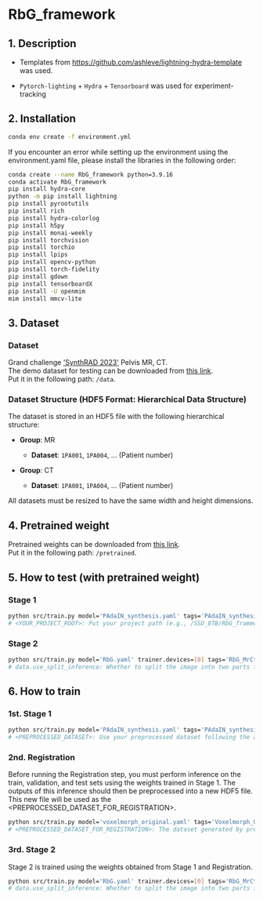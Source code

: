 # RbG_framework


## 1. Description

- Templates from https://github.com/ashleve/lightning-hydra-template was used.

- `Pytorch-lighting` + `Hydra` + `Tensorboard` was used for experiment-tracking  


## 2. Installation

```bash
conda env create -f environment.yml
```

If you encounter an error while setting up the environment using the environment.yaml file, please install the libraries in the following order:
```bash
conda create --name RbG_framework python=3.9.16
conda activate RbG_framework
pip install hydra-core
python -m pip install lightning
pip install pyrootutils
pip install rich
pip install hydra-colorlog
pip install h5py
pip install monai-weekly
pip install torchvision
pip install torchio
pip install lpips
pip install opencv-python
pip install torch-fidelity
pip install gdown
pip install tensorboardX
pip install -U openmim
mim install mmcv-lite
```  


## 3. Dataset
### Dataset 
Grand challenge ['SynthRAD 2023'](https://synthrad2023.grand-challenge.org/) Pelvis MR, CT.  
The demo dataset for testing can be downloaded from [this link](https://drive.google.com/drive/folders/1Vvm4NtNGuHSkscJDLh9Kgs0ssupe4EZ2?usp=sharing/).  
Put it in the following path: `/data`.  

### Dataset Structure (HDF5 Format: Hierarchical Data Structure)

The dataset is stored in an HDF5 file with the following hierarchical structure:

- **Group**: MR
  - **Dataset**: `1PA001`, `1PA004`, ... (Patient number)

- **Group**: CT
  - **Dataset**: `1PA001`, `1PA004`, ... (Patient number)

All datasets must be resized to have the same width and height dimensions.  


## 4. Pretrained weight 
Pretrained weights can be downloaded from [this link](https://drive.google.com/drive/folders/1M-7WRObLH3CrzhCJgm3XVlslVVrJbMf-?usp=sharing/).  
Put it in the following path: `/pretrained`.  


## 5. How to test (with pretrained weight)

### Stage 1
```bash
python src/train.py model='PAdaIN_synthesis.yaml' tags='PAdaIN_synthesis_MrCtPelvisDataset_Test' trainer.devices=[0] data.train_file=Train_Demo.h5 data.val_file=Val_Demo.h5 data.test_file=Test_Demo.h5 train=false ckpt_path='<YOUR_PROJECT_ROOT>/pretrained/MR-CT/stage1_synthesis/PAdaIN_synthesis.ckpt'
# <YOUR_PROJECT_ROOT>: Put your project path (e.g., /SSD_8TB/RbG_framework).
```  

### Stage 2
```bash
python src/train.py model='RbG.yaml' trainer.devices=[0] tags='RbG_MrCtPelvisDataset_Test' data.use_split_inference=false data.train_file=Train_Demo.h5 data.val_file=Val_Demo.h5 data.test_file=Test_Demo.h5 model.netG_A.synth_type='padain_synthesis' model.netG_A.synth_path='pretrained/MR-CT/stage1_synthesis/PAdaIN_synthesis.ckpt' model.netG_A.regist_path='pretrained/MR-CT/registration/pretrained_Voxelmorph.ckpt' model.netG_A.regist_size=[384,320] train=false ckpt_path='<YOUR_PROJECT_ROOT>/pretrained/MR-CT/stage2_proposed/RbG_synthesis.ckpt'
# data.use_split_inference: Whether to split the image into two parts for inference. Set it to 'true' if the memory is insufficient.
```  


## 6. How to train

### 1st. Stage 1
```bash
python src/train.py model='PAdaIN_synthesis.yaml' tags='PAdaIN_synthesis_MrCtPelvisDataset_Train' trainer.devices=[0] data.train_file=<PREPROCESSED_DATASET>.h5 data.val_file=<PREPROCESSED_DATASET>.h5 data.test_file=<PREPROCESSED_DATASET>.h5
# <PREPROCESSED_DATASET>: Use your preprocessed dataset following the above Dataset Structure.
```  

### 2nd. Registration
Before running the Registration step, you must perform inference on the train, validation, and test sets using the weights trained in Stage 1. The outputs of this inference should then be preprocessed into a new HDF5 file. This new file will be used as the <PREPROCESSED_DATASET_FOR_REGISTRATION>.
```bash
python src/train.py model='voxelmorph_original.yaml' tags='Voxelmorph_Original_CTsynCTPelvis_2D_Train' trainer.devices=[2] data.batch_size=1 data.data_group_3='syn_CT' data.train_file='<PREPROCESSED_DATASET_FOR_REGISTRATION>.h5' data.val_file='<PREPROCESSED_DATASET_FOR_REGISTRATION>.h5' data.test_file='<PREPROCESSED_DATASET_FOR_REGISTRATION>.h5' model.netR_A.inshape=[384,320]
# <PREPROCESSED_DATASET_FOR_REGISTRATION>: The dataset generated by preprocessing the inference results from Stage 1.
```  

### 3rd. Stage 2
Stage 2 is trained using the weights obtained from Stage 1 and Registration.
```bash
python src/train.py model='RbG.yaml' trainer.devices=[0] tags='RbG_MrCtPelvisDataset_Test' data.use_split_inference=false data.train_file=Train_Demo.h5 data.val_file=Val_Demo.h5 data.test_file=Test_Demo.h5 model.netG_A.synth_type='padain_synthesis' model.netG_A.synth_path='pretrained/MR-CT/stage1_synthesis/PAdaIN_synthesis.ckpt' model.netG_A.regist_path='pretrained/MR-CT/registration/pretrained_Voxelmorph.ckpt' model.netG_A.regist_size=[384,320]
# data.use_split_inference: Whether to split the image into two parts for inference. Set it to 'true' if the memory is insufficient.
```
